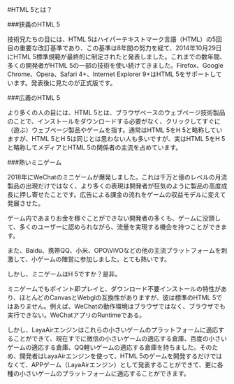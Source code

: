 #HTML 5とは？

###狭義のHTML 5

技術兄たちの目には、HTML 5はハイパーテキストマーク言語（HTML）の5回目の重要な改訂基準であり、この基準は8年間の努力を経て、2014年10月29日にHTML 5標準規範が最終的に制定されたと発表しました。これまでの数年間、多くの開発者がHTML 5の一部の技術を使い続けてきました。Firefox、Google Chrome、Opera、Safari 4+、Internet Explorer 9+はHTML 5をサポートしています。発表後に見たのが正式版です。



###広義のHTML 5

より多くの人の目には、HTML 5とは、ブラウザベースのウェブページ技術製品のことで、インストールをダウンロードする必要がなく、クリックしてすぐに（遊ぶ）ウェブページ製品やゲームを指す。通常はHTML 5をH 5と略称していますが、HTML 5とH 5は同じとは思わない人も多いですが、実はHTML 5をH 5と略称してメディアとHTML 5の関係者の主流を占めています。



###熱いミニゲーム

2018年にWeChatのミニゲームが爆発しました。これは千万と億のレベルの月流製品の出現だけではなく、より多くの表現は開発者が狂気のように製品の高度成長に押し寄せたことです。広告による課金の流れをゲームの収益モデルに変えて発展させた。

ゲーム内であまりお金を稼ぐことができない開発者の多くも、ゲームに没頭して、多くのユーザーに認められながら、流量を実現する機会を持つことができます。

また、Baidu、携帯QQ、小米、OPO\ViVOなどの他の主流プラットフォームを刺激して、小ゲームの陣営に参加しました。とても熱いです。

しかし、ミニゲームはH 5ですか？是非。

ミニゲームでもポイント即プレイと、ダウンロード不要インストールの特性があり、ほとんどのCanvasとWebglの互換性がありますが、彼は標準のHTML 5ではありません。例えば、WeChatの動作環境はブラウザではなく、ブラウザでも実行できない。WeChatアプリのRuntimeである。

しかし、LayaAirエンジンはこれらの小さいゲームのプラットフォームに適応することができて、現在すでに微信の小さいゲームの適応する倉庫、百度の小さいゲームの適応する倉庫、QQ軽いゲームの適応する倉庫を持ちました。そのため、開発者はLayaAirエンジンを使って、HTML 5のゲームを開発するだけではなくて、APPゲーム（LayaAirエンジン）として発表することができて、更に各種の小さいゲームのプラットフォームに適応することができます。









